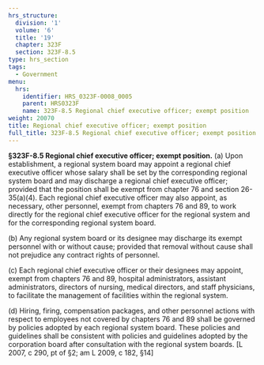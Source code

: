 ```yaml
---
hrs_structure:
  division: '1'
  volume: '6'
  title: '19'
  chapter: 323F
  section: 323F-8.5
type: hrs_section
tags:
  - Government
menu:
  hrs:
    identifier: HRS_0323F-0008_0005
    parent: HRS0323F
    name: 323F-8.5 Regional chief executive officer; exempt position
weight: 20070
title: Regional chief executive officer; exempt position
full_title: 323F-8.5 Regional chief executive officer; exempt position
---
```

**§323F-8.5 Regional chief executive officer; exempt position.** (a) Upon establishment, a regional system board may appoint a regional chief executive officer whose salary shall be set by the corresponding regional system board and may discharge a regional chief executive officer; provided that the position shall be exempt from chapter 76 and section 26-35(a)(4). Each regional chief executive officer may also appoint, as necessary, other personnel, exempt from chapters 76 and 89, to work directly for the regional chief executive officer for the regional system and for the corresponding regional system board.

(b) Any regional system board or its designee may discharge its exempt personnel with or without cause; provided that removal without cause shall not prejudice any contract rights of personnel.

(c) Each regional chief executive officer or their designees may appoint, exempt from chapters 76 and 89, hospital administrators, assistant administrators, directors of nursing, medical directors, and staff physicians, to facilitate the management of facilities within the regional system.

(d) Hiring, firing, compensation packages, and other personnel actions with respect to employees not covered by chapters 76 and 89 shall be governed by policies adopted by each regional system board. These policies and guidelines shall be consistent with policies and guidelines adopted by the corporation board after consultation with the regional system boards. [L 2007, c 290, pt of §2; am L 2009, c 182, §14]